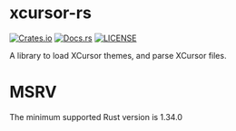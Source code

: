 # xcursor-rs

[![Crates.io](https://img.shields.io/crates/v/xcursor)](https://crates.io/crates/xcursor)
[![Docs.rs](https://docs.rs/xcursor/badge.svg)](https://docs.rs/xcursor/)
[![LICENSE](https://img.shields.io/badge/license-MIT-blue.svg)](LICENSE)

A library to load XCursor themes, and parse XCursor files.

# MSRV

The minimum supported Rust version is 1.34.0